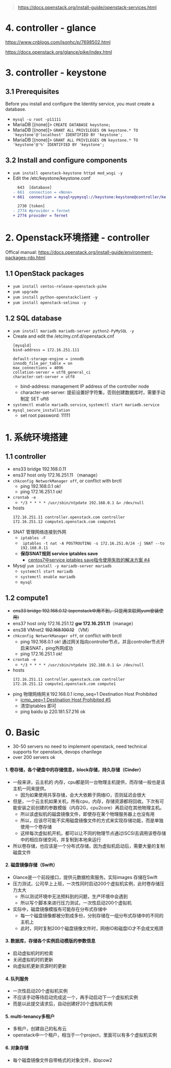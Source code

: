 > https://docs.openstack.org/install-guide/openstack-services.html




# 4. controller - glance
https://www.cnblogs.com/jsonhc/p/7698502.html

https://docs.openstack.org/glance/pike/index.html

# 3. controller - keystone
## 3.1 Prerequisites
Before you install and configure the Identity service, you must create a database.
- ```mysql -u root -p11111```
- MariaDB [(none)]> ```CREATE DATABASE keystone;```
- MariaDB [(none)]> ```GRANT ALL PRIVILEGES ON keystone.* TO 'keystone'@'localhost' IDENTIFIED BY 'keystone';```
- MariaDB [(none)]> ```GRANT ALL PRIVILEGES ON keystone.* TO 'keystone'@'%' IDENTIFIED BY 'keystone';```

## 3.2 Install and configure components
- ```yum install openstack-keystone httpd mod_wsgi -y```
- Edit the /etc/keystone/keystone.conf
  ```diff
    643  [database]
  - 661  connection = <None>
  + 661  connection = mysql+pymysql://keystone:keystone@controller/keystone

    2730 [token]
  - 2774 #provider = fernet
  + 2774 provider = fernet
  ```



# 2. Openstack环境搭建 - controller
Offical manual: https://docs.openstack.org/install-guide/environment-packages-rdo.html
## 1.1 OpenStack packages
- ```yum install centos-release-openstack-pike```
- ```yum upgrade```
- ```yum install python-openstackclient -y```
- ```yum install openstack-selinux -y```
## 1.2 SQL database
- ```yum install mariadb mariadb-server python2-PyMySQL -y```
- Create and edit the /etc/my.cnf.d/openstack.cnf
  ```
  [mysqld]
  bind-address = 172.16.251.111

  default-storage-engine = innodb
  innodb_file_per_table = on
  max_connections = 4096
  collation-server = utf8_general_ci
  character-set-server = utf8
  ```
  - bind-address: management IP address of the controller node 
  - character-set-server: 提前设置好字符集，否则创建数据库时，需要手动制定 SET uft8
- ```systemctl enable mariadb.service```, ```systemctl start mariadb.service```
- ```mysql_secure_installation```
  - set root password: 11111



# 1. 系统环境搭建
## 1.1 controller
- ens33 bridge 192.168.0.11
- ens37 host only 172.16.251.11 （manage）
- ```chkconfig NetworkManager off```, or conflict with brctl
  - ping 192.168.0.1 ok!
  - ping 172.16.251.1 ok!
- ```crontab -e```
  - ```*/3 * * * * /usr/sbin/ntpdate 192.168.0.1 &> /dev/null```
- hosts
  ```
  172.16.251.11 controller.openstack.com controller
  172.16.251.12 compute1.openstack.com compute1
  ```
- SNAT 管理网络连接到外网
  - ```iptables -F```
  - ``` iptables -t nat -A POSTROUTING -s 172.16.251.0/24 -j SNAT --to 192.168.0.11```
  - **保存SNAT规则 service iptables save**
    - [centos7中service iptables save指令使用失败的解决方案 #4](https://github.com/davidkorea/linux_study/issues/4)
- Mysql ```yum install -y mariadb-server mariadb```
  - ```systemctl start mariadb```
  - ```systemctl enable mariadb```
  - ```mysql```
  
## 1.2 compute1
- ~~ens33 bridge 192.168.0.12 (openstack中用不到，只是用来联网yum安装使用)~~
- ens37 host only 172.16.251.12 **gw 172.16.251.11**（manage）
- ens38 VMnet2 ~~192.168.100.12~~ （VM）
- ```chkconfig NetworkManager off```, or conflict with brctl
  - ping 192.168.0.1 ok! 通过网关指向controller节点，并且controller节点开启来SNAT，ping外网成功
  - ping 172.16.251.1 ok!
- ```crontab -e```
  - ```*/3 * * * * /usr/sbin/ntpdate 192.168.0.1 &> /dev/null```
- hosts
  ```
  172.16.251.11 controller.openstack.com controller
  172.16.251.12 compute1.openstack.com compute1
  ```
- ping 物理网络网关192.168.0.1 icmp_seq=1 Destination Host Prohibited
  - [icmp_seq=1 Destination Host Prohibited #5](https://github.com/davidkorea/linux_study/issues/5)
  - 清空iptables 即可
  - ping baidu ip 220.181.57.216 ok




# 0. Basic
- 30-50 servers no need to implement openstack, need technical supports for openstack, devops chanllege
- over 200 servers ok
#### 1. 卷存储，各个硬盘中的存储信息，block存储，持久存储（Cinder）
- 一般来讲，云主机的 内存，cpu都是同一台物理主机提供，而存储一般也是该主机一同来提供。
  - 因为如果使用共享存储，会大大依赖于网络IO，否则延迟会很大
- 但是，一个云主机如果关机，所有cpu，内存，存储资源都将回收。下次有可能安装之前创建的参数模版（内存2G，cpu2core）再启动在其他物理主机。
  - 所以该虚拟机的磁盘镜像文件，即使存在某个物理服务器上也没有用
  - 所以，应该尽可能不实用磁盘镜像文件的方式来实现存储功能，而是单独使用一个卷存储
  - 这样每次虚拟机开机，都可以让不同的物理节点通过ISCSI去调用该卷存储中的相应存储空间，并复制到本地来运行
- 所以卷存储，也应该是一个分布式存储，因为虚拟机启动后，需要大量的复制磁盘文件

####  2. 磁盘镜像存储（Swift）
- Glance是一个前段接口，提供元数据检索服务。实际images 存储在Swift
- 压力测试，公司早上上班，一次性同时启动200个虚拟机实例，此时卷存储压力太大
  - 所以测试环境中无法预料到的问题，生产环境中会遇到
  - 所以写个脚本来进行压力测试，一次性启动200个虚拟机
- 实际中，磁盘镜像模版有可能存在分布式存储中
  - 每一个磁盘镜像都被分割成多份，分别存储在一组分布式存储中的不同的主机上
  - 此时，同时复制200个磁盘镜像文件时，网络IO和磁盘IO才不会成文瓶颈
 
####  3. 数据库，存储各个实例启动模版的参数信息 
- 启动虚拟机时的检索
- 关闭虚拟机时的更新
- 向虚拟机更新资源时的更新
####  4. 队列服务
- 一次性启动20个虚拟机实例
- 不应该手动等待启动完成这一个，再手动启动下一个虚拟机实例
- 而是以此提交请求后，自动创建好20个虚拟机实例
####  5. multi-tenancy多租户
- 多租户，创建自己的私有云
- openstack中一个租户，相当于一个project，里面可以有多个虚拟机实例
####  6. 对象存储
- 每个磁盘镜像文件自带格式的对象文件，如qcow2
